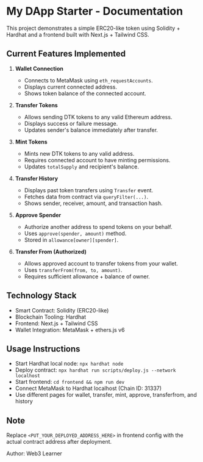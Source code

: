 My DApp Starter - Documentation
===============================

This project demonstrates a simple ERC20-like token using Solidity + Hardhat and a frontend built with Next.js + Tailwind CSS.

Current Features Implemented
----------------------------

1. **Wallet Connection**
   - Connects to MetaMask using `eth_requestAccounts`.
   - Displays current connected address.
   - Shows token balance of the connected account.

2. **Transfer Tokens**
   - Allows sending DTK tokens to any valid Ethereum address.
   - Displays success or failure message.
   - Updates sender's balance immediately after transfer.

3. **Mint Tokens**
   - Mints new DTK tokens to any valid address.
   - Requires connected account to have minting permissions.
   - Updates `totalSupply` and recipient's balance.

4. **Transfer History**
   - Displays past token transfers using `Transfer` event.
   - Fetches data from contract via `queryFilter(...)`.
   - Shows sender, receiver, amount, and transaction hash.

5. **Approve Spender**
   - Authorize another address to spend tokens on your behalf.
   - Uses `approve(spender, amount)` method.
   - Stored in `allowance[owner][spender]`.

6. **Transfer From (Authorized)**
   - Allows approved account to transfer tokens from your wallet.
   - Uses `transferFrom(from, to, amount)`.
   - Requires sufficient allowance + balance of owner.

Technology Stack
----------------

- Smart Contract: Solidity (ERC20-like)
- Blockchain Tooling: Hardhat
- Frontend: Next.js + Tailwind CSS
- Wallet Integration: MetaMask + ethers.js v6

Usage Instructions
------------------

- Start Hardhat local node: `npx hardhat node`
- Deploy contract: `npx hardhat run scripts/deploy.js --network localhost`
- Start frontend: `cd frontend && npm run dev`
- Connect MetaMask to Hardhat localhost (Chain ID: 31337)
- Use different pages for wallet, transfer, mint, approve, transferfrom, and history

Note
----
Replace `<PUT_YOUR_DEPLOYED_ADDRESS_HERE>` in frontend config with the actual contract address after deployment.

Author: Web3 Learner